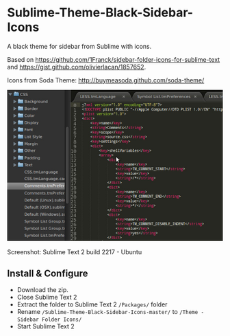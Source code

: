 Sublime-Theme-Black-Sidebar-Icons
=================================

A black theme for sidebar from Sublime with icons.

Based on https://github.com/1Franck/sidebar-folder-icons-for-sublime-text and https://gist.github.com/olivierlacan/1857652.

Icons from Soda Theme: http://buymeasoda.github.com/soda-theme/

![Sublime Text 2 Sidebar folder icons](https://github.com/adelarsq/Sublime-Theme-Black-Sidebar-Icons/blob/master/screenshot.jpg?raw=true)

Screenshot: Sublime Text 2 build 2217 - Ubuntu


Install & Configure
-----------------------------------------------------------
- Download the zip.
- Close Sublime Text 2
- Extract the folder to Sublime Text 2 <code>/Packages/</code> folder
- Rename <code>/Sublime-Theme-Black-Sidebar-Icons-master/</code> to <code>/Theme - Sidebar Folder Icons/</code>
- Start Sublime Text 2
